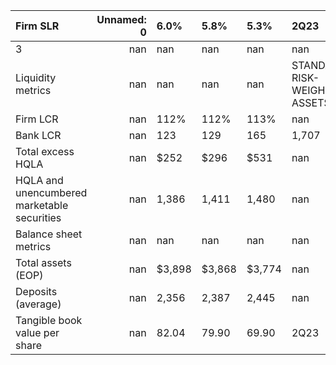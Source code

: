 | Firm SLR                                    |   Unnamed: 0 | 6.0%   | 5.8%   | 5.3%   | 2Q23                                    |   Net | Unnamed: 1   |   7 AOCI | Capital     | RWA         |   Other |   9 |   Unnamed: 2 | 3Q23   |
|:--------------------------------------------|-------------:|:-------|:-------|:-------|:----------------------------------------|------:|:-------------|---------:|:------------|:------------|--------:|----:|-------------:|:-------|
| 3                                           |          nan | nan    | nan    | nan    | nan                                     |   nan | nan          |      nan | nan         | nan         |     nan | nan |          nan | nan    |
| Liquidity metrics                           |          nan | nan    | nan    | nan    | STANDARDIZED RISK-WEIGHTED ASSETS ($B)1 |   nan | nan          |      nan | nan         | nan         |     nan | nan |          nan | nan    |
| Firm LCR                                    |          nan | 112%   | 112%   | 113%   | nan                                     |   nan | nan          |      nan | nan         | nan         |     nan | nan |          nan | nan    |
| Bank LCR                                    |          nan | 123    | 129    | 165    | 1,707                                   |   nan | nan          |      nan | nan         | nan         |     nan | nan |          nan | nan    |
| Total excess HQLA                           |          nan | $252   | $296   | $531   | nan                                     |   nan | nan          |      nan | nan         | nan         |     nan | nan |          nan | nan    |
| HQLA and unencumbered marketable securities |          nan | 1,386  | 1,411  | 1,480  | nan                                     |   nan | nan          |      nan | nan         | nan         |     nan | nan |          nan | nan    |
| Balance sheet metrics                       |          nan | nan    | nan    | nan    | nan                                     |   nan | nan          |      nan | nan         | nan         |     nan | nan |          nan | nan    |
| Total assets (EOP)                          |          nan | $3,898 | $3,868 | $3,774 | nan                                     |   nan | nan          |      nan | nan         | nan         |     nan | nan |          nan | nan    |
| Deposits (average)                          |          nan | 2,356  | 2,387  | 2,445  | nan                                     |   nan | nan          |      nan | nan         | nan         |     nan | nan |          nan | nan    |
| Tangible book value per share               |          nan | 82.04  | 79.90  | 69.90  | 2Q23                                    |   nan | Loans        |      nan | Market Risk | Credit Risk |     nan | nan |          nan | 3Q23   |